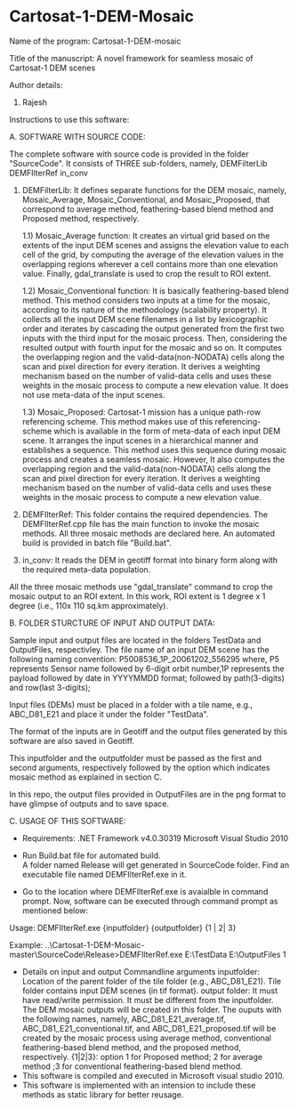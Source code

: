 # Cartosat-1-DEM-Mosaic
Name of the program: Cartosat-1-DEM-mosaic

Title of the manuscript: A novel framework for seamless mosaic of Cartosat-1 DEM scenes

Author details:

1. Rajesh

Instructions to use this software:

A. SOFTWARE WITH SOURCE CODE:

The complete software with source code is provided in the folder "SourceCode". It consists of THREE sub-folders, namely,
DEMFilterLib
DEMFIlterRef
in_conv


1) DEMFilterLib: It defines separate functions for the DEM mosaic, namely, Mosaic_Average, Mosaic_Conventional, and Mosaic_Proposed, that correspond to average method, feathering-based blend method and Proposed method, respectively.

	1.1) Mosaic_Average function: It creates an virtual grid based on the extents of the input DEM scenes and assigns the elevation value to each cell of the grid, by computing the average of the elevation values in the overlapping regions wherever a cell contains more than one elevation value. Finally, gdal_translate is used to crop the result to ROI extent.

 	1.2) Mosaic_Conventional function: It is basically feathering-based blend method. This method considers two inputs at a time for the mosaic, according to its nature of the methodology (scalability property). It collects all the input DEM scene filenames in a list by lexicographic order and iterates by cascading the output generated from the first two inputs with the third input for the	mosaic process. Then, considering the resulted output with fourth input for the mosaic and so on. It computes the overlapping region and the valid-data(non-NODATA) cells along the scan and pixel direction for every iteration. It derives a weighting mechanism based on the number of valid-data cells and uses these weights in the mosaic process to compute a new elevation value. It does not use meta-data of the input scenes. 

	1.3) Mosaic_Proposed: Cartosat-1 mission has a unique path-row referencing scheme. This method makes use of this referencing-scheme which is available in the form of meta-data of each input DEM scene. It arranges the input scenes in a hierarchical manner and establishes a sequence. This method uses this sequence during mosaic process and creates a seamless mosaic. However, It also computes the overlapping region and the valid-data(non-NODATA) cells along the scan and pixel direction for every iteration. It derives a weighting mechanism based on the number of valid-data cells and uses these weights in the mosaic process to compute a new elevation value.

	
2) DEMFIlterRef: This folder contains the required dependencies. The DEMFIlterRef.cpp file has the main function to invoke the mosaic methods. All three mosaic methods are declared here. An automated build is provided in batch file "Build.bat".

3) in_conv: It reads the DEM in geotiff format into binary form along with the required meta-data population.

All the three mosaic methods use "gdal_translate" command to crop the mosaic output to an ROI extent. In this work, ROI extent is 1 degree x 1 degree (i.e., 110x 110 sq.km approximately).


B. FOLDER STURCTURE OF INPUT AND OUTPUT DATA:

   Sample input and output files are located in the folders TestData and OutputFiles, respectivley.
   The file name of an input DEM scene has the following naming convention:     P5008536_1P_20061202_556295
     where, P5 represents Sensor name followed by 6-digit orbit number,1P represents the payload followed by date in YYYYMMDD format; followed by path(3-digits) and row(last 3-digits);

Input files (DEMs) must be placed in a folder with a tile name, e.g., ABC_D81_E21 and place it under the folder "TestData".
   
The format of the inputs are in Geotiff and the output files generated by this software are also saved in Geotiff. 

This inputfolder and the outputfolder must be passed as the first and second arguments, respectively followed by the option which indicates mosaic method as explained in section C.

   In this repo, the output files provided in OutputFiles are in the png format to have glimpse of outputs and to save space.     
          
C. USAGE OF THIS SOFTWARE:

* Requirements:
.NET Framework v4.0.30319
Microsoft Visual Studio 2010

* Run Build.bat file for automated build.  
 A folder named Release will get generated in SourceCode folder. Find an executable file named DEMFIlterRef.exe in it. 

* Go to the location where DEMFIlterRef.exe is avaialble in command prompt.
Now, software can be executed through command prompt as mentioned below:   
   
Usage: DEMFIlterRef.exe {inputfolder} {outputfolder} {1 | 2| 3}
   
Example:
..\Cartosat-1-DEM-Mosaic-master\SourceCode\Release>DEMFIlterRef.exe E:\TestData E:\OutputFiles 1

* Details on input and output Commandline arguments
 inputfolder: Location of the parent folder of the tile folder (e.g., ABC_D81_E21). Tile folder contains input DEM scenes (in tif format).
  output folder: It must have read/write permission. It must be different from the inputfolder. The DEM mosaic outputs will be created in this folder. The ouputs with the following names, namely, ABC_D81_E21_average.tif, ABC_D81_E21_conventional.tif, and ABC_D81_E21_proposed.tif will be created by the mosaic process using average method, conventional feathering-based blend method, and the proposed method, respectively.
  {1|2|3}: option 1 for Proposed method; 2 for average method ;3 for conventional feathering-based blend method.
*   This software is compiled and executed in Microsoft visual studio 2010.
* This software is implemented with an intension to include these methods as static library for better reusage. 
